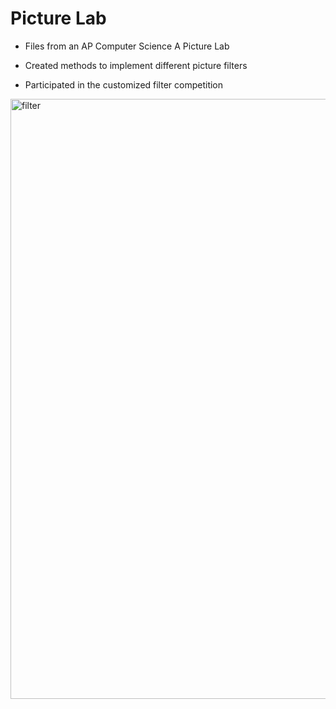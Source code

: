 # Picture Lab

- Files from an AP Computer Science A Picture Lab

- Created methods to implement different picture filters

- Participated in the customized filter competition

<img width="1280" height="960" alt="filter" src="https://github.com/user-attachments/assets/b3dde8a5-e46d-429d-8811-fd0e00c6909a" />
